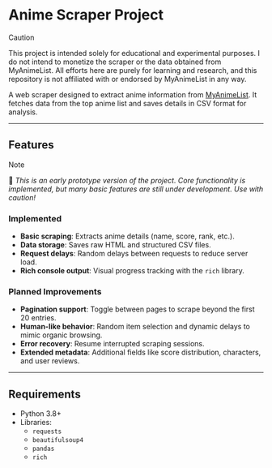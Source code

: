 # Anime Scraper Project

> [!caution]
>
> This project is intended solely for educational and experimental purposes. I do not intend to monetize the scraper or the data obtained from MyAnimeList. All efforts here are purely for learning and research, and this repository is not affiliated with or endorsed by MyAnimeList in any way.





A web scraper designed to extract anime information from [MyAnimeList](https://myanimelist.net/). It fetches data from the top anime list and saves details in CSV format for analysis.

---

## Features
> [!note]  
> 🔧 _This is an early prototype version of the project. Core functionality is implemented, but many basic features are still under development. Use with caution!_
### Implemented

- **Basic scraping**: Extracts anime details (name, score, rank, etc.).
- **Data storage**: Saves raw HTML and structured CSV files.
- **Request delays**: Random delays between requests to reduce server load.
- **Rich console output**: Visual progress tracking with the `rich` library.

### Planned Improvements

- **Pagination support**: Toggle between pages to scrape beyond the first 20 entries.
- **Human-like behavior**: Random item selection and dynamic delays to mimic organic browsing.
- **Error recovery**: Resume interrupted scraping sessions.
- **Extended metadata**: Additional fields like score distribution, characters, and user reviews.

---

## Requirements

- Python 3.8+
- Libraries:
  - `requests`
  - `beautifulsoup4`
  - `pandas`
  - `rich`
